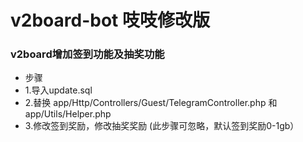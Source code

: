 # **v2board-bot 吱吱修改版**

### v2board增加签到功能及抽奖功能
- 步骤
- 1.导入update.sql
- 2.替换 app/Http/Controllers/Guest/TelegramController.php 和 app/Utils/Helper.php
- 3.修改签到奖励，修改抽奖奖励 (此步骤可忽略，默认签到奖励0-1gb）
